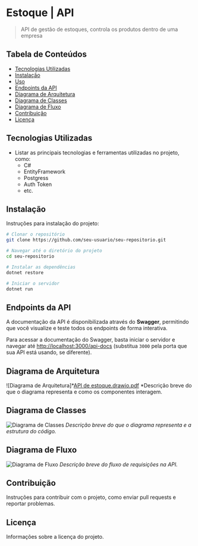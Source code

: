 
# Estoque | API

> API de gestão de estoques, controla os produtos dentro de uma empresa

## Tabela de Conteúdos
- [Tecnologias Utilizadas](#tecnologias-utilizadas)
- [Instalação](#instalação)
- [Uso](#uso)
- [Endpoints da API](#endpoints-da-api)
- [Diagrama de Arquitetura](#diagrama-de-arquitetura)
- [Diagrama de Classes](#diagrama-de-classes)
- [Diagrama de Fluxo](#diagrama-de-fluxo)
- [Contribuição](#contribuição)
- [Licença](#licença)

## Tecnologias Utilizadas
- Listar as principais tecnologias e ferramentas utilizadas no projeto, como:
  - C#
  - EntityFramework
  - Postgress
  - Auth Token
  - etc.

## Instalação
Instruções para instalação do projeto:

```bash
# Clonar o repositório
git clone https://github.com/seu-usuario/seu-repositorio.git

# Navegar até o diretório do projeto
cd seu-repositorio

# Instalar as dependências
dotnet restore

# Iniciar o servidor
dotnet run

```
## Endpoints da API

A documentação da API é disponibilizada através do **Swagger**, permitindo que você visualize e teste todos os endpoints de forma interativa.

Para acessar a documentação do Swagger, basta iniciar o servidor e navegar até [http://localhost:3000/api-docs](http://localhost:3000/api-docs) (substitua `3000` pela porta que sua API está usando, se diferente).


## Diagrama de Arquitetura
![Diagrama de Arquitetura]*[API de estoque.drawio.pdf]([https://github.com/user-attachments/files/17592784/API.de.estoque.drawio.pdf](https://app.diagrams.net/?tags=%7B%7D&lightbox=1&highlight=0000ff&edit=_blank&layers=1&nav=1&title=API%20de%20estoque.drawio#R%3Cmxfile%20pages%3D%226%22%3E%3Cdiagram%20name%3D%22Contexto%22%20id%3D%22ZcK_NRXRNd2Rd2iiA2Op%22%3E7Vxbd9uoFv41XmvOQ7J0sST70bdkOqszJ0060%2BlTF5awRSsLFeHE7q8%2FgEBX5Euuio89axppCwGCj29v2Bt69mS1uSYgCf%2FEAYx6lhFseva0Z1nm0DLZHy7ZZpKh5WWCJUGBTFQI7tAvKIWGlK5RANNKQopxRFFSFfo4jqFPKzJACH6oJlvgqFpqApawIbjzQdSUfkEBDaXUMoziwe8QLUNVtKuerIBKLQVpCAL8UBLZs549IRjT7Gq1mcCIt55qmOy9q5anec0IjOkhL0AaWjfffsBP%2FiYAydTcprOLC0vWjW7VFxO8jgPI3zF69hgTGuIljkH0EeOECU0m%2FA4p3cq%2BAmuKmSikq0g%2BhRtE%2F%2BWvXzry7mvpyXQjcxY329LNDSRoBSkkUhaANBT14K82P1Z%2Bf4rXxJdVN8Iv17HzbfYP8h7g%2BMNt%2FNcX70KhBpAlpLvSOVlCGFQQIdvyGmJWN7JlCQiMAEX3VYAAibNlnq7oCXYhO%2BOIjrGzfO9BtJYl%2FZ2CRmfxyn4EczboKl0AIrSM2bXPWou35%2FgeEooYqkfywQoFAc9jTGCKfoG5yI83eoJRTMW3OOOeM9W2%2FC4g8YLgpqcZmrKQCvgr7SrfMi5N15VfL0njQnbNwS0vM7%2FhH1PkbFYzNWsZ4MUiZQipd1xeQ11f4vl3zjqsfSLgw5CxCyQ1Yur%2FBVayxqNghWIl%2FrxN8o5d9yZ2b2QShNXTKUx9ghKKcKxLxBp1xavuwzSVt0kEKc56CnDihKzDfAQIu%2BZimFL8k0FJ5B9lkJmKOzdi%2FTpeYNFUBbbcn2usHlykYrCPWALTTTbFQ3a1lH9FLvNC4Mgvtxz1kLXdvP4Ck2UlV8UBus9FTpaZaC%2BWmTMtvVtOp6pAdmV27Neau75W5uLjCJNKLj3L9sVP965T7d1K%2B%2Bjaov6ZVllFtDJelWpKlFGiCV6apHHTLDMuZ4KHEFF4lwBBrg9Mu%2FMXUBRN8q%2B1jYF95XGSTynBP2D5iWubzkQWUZIvxI%2B%2FEQIB%2F9VmyQ2HS79%2FmbChg2NLR19sAIJZgKisd5WkxlzRWBND%2FM%2FRMWEyk99JeVXmVYVSYNaEOpmlEWqzrJYtWLTOs636rEGgrUQ5NCp8pvTXQ2Gm5FZKWLZQBsbRKovdSqZrsVR0MFQaodBgH%2BESxkFDiSksSBXB0ASIwqXNG4tpEApQLCwDU9xHEUhSVDSnH6Io%2BAi2eE1VRuqugnK3hK4ILqhGNVJcR3qMY9gAuRTW8N2f8v9UofITeZVTNpBQvPwoypy6hUR%2BwEvgowYQqwmQHAsVgHjHA%2BQwRDRtmt1YuOXm8jjEBP3iCIhk25TxIe4f0CoCMbPDQVATjXGwzd8qdx%2BKQ2Zu8v4X%2FS1SZIAQl3NMKdOwsm9k2xha6AUEJ5%2BVcWnooVMnLEkQdbJSZJEwq3uCY1ZjgET3Q5DSB6bBa2i2tEDZORj3o0eixTYOQ4v9UmDpN8BSMp80iGFNQBGIbrmpGS8FkZRUnU6bVQ3TXRjBrN0WkZi8hcxyhnFTF5qzvuH1j8aTQAYks3uYAaSulsvqUBJWjXKuxI%2FJmSINECyeKdqqMI9pFKJbWY%2F%2B4TCyD4bRU3Ajcyu68vjsQMRaNQaUMQCbzqbHWfUH6rfBmc7eDZ25B9KZ9VJ0Zg0baGnO%2B16F1hhnuP4AzheHEVsA4GDhvwaxPStT5aPz6VS1CxOPoKp6dq9AVc6Zqd4NUw3e2vBym4bXzU1XzS7bdK3R1ambXc7BIDp9s8s7c9m74TLTfGsya9roo5sPXSWzgTc2vOmpk5l3MIpOn8yak4IzmXWWzPpvTWaKTetsZsCNQGpXeW1oDUdj49R5bXgwoE6K17TRAMq3fspxJdIo3x9YIidUHQksMZt%2BuW5Hlphtnq%2BjQ0sujEv58collt09Nq7kFSNHkog1MqsjD%2BUI%2BKCfleM5ytEkoyRRwkYQyQfeaQtO9CwXnlWKUgpXoJeHjeAEsr98VdLj%2F44dmKoS8wgSl7s7CiflOZjkpINJnBLwm9EkBau3WRIl8hBIGQP%2Fx1K8Vnel1xxqhmsKo6EthKRBRYD4yjTQrnobU8cY8nrUwkl2M5UK%2FDA0ESJ1mdcWiGLpIlE6EZ1SklnVkJVW1Xh4CEJfmR7Kqawxoa2%2BxmQxH%2BGHqQWpHEewHJUiNmUfu6rVAw27ZrY4Q1PCZiqZZ%2BdehEMnTL9wohSMai8Zkyv%2BPXPqiXJqhOIfWf8FgAJWVxFobl0xrrUmX76u%2FkhvzE%2FrEKH%2FLsbw6vrq0yFU7L4RFefrUmcqPhkqdq2uUvFdbpMKKh6tKftqzpm5VTqycQszG7PySkgrR%2BfrJcrsZZMhFNRLyMpfl7z06ZmoT42odzOu90aMm6%2BYnRn3ZBh3oIlB6iTjthq%2Fd1ue7s7HSbZ0CGSVWKJRIlcoFNFmaV%2BPJEsEpcmVdRm9kGOGZyuWi%2FWM0qRaDesdS8CPr5Lk7HL77qTuvZxm9Y%2FgtPoOkT0cV1laLRjJanECNePSxK9Je9lvL4nuiexXjgaZCyZsUOgdAp9zP0URpW%2BqteMbQLn1wEQD1nR9DaViCsqek6S0AE3Uun1pVXocY7nSmrlG%2BPUNCIJidwCIIvwwUttZM69b3T8DNwmI1fI6K2ZNUnQPb2FauAUhq6N8I99GU%2FKviJLmKY6YxTUq1MlZKTyHUlBORI0P0RxqlcDwlbXAFSYMUjBg46HB%2FOVn2cpFQnDAXTRthnZtv2JmcWt2LoIExiBfY44gomvSXB4RS%2FQ%2ByxwIOeD%2FLESd2CCKVTXOxvgpG%2BPW7pXoZ9zXmIc8twdOn%2FcvPtk%2BdqyqfayhxlfbwLj%2B11nFqxD%2B%2Be37evsT%2FP3ZX03VyQE1p6ja1Vd4sGeFdNwZLzcfA1dghSKe6HcY3UOxhtKMoGibYe42tQ7Gw14%2FutqWuNePrhK%2BuB%2F9yMkT9Amrd30Df2nWVE%2BQ6bbKYQD71GemBHm8kxDyZSmuRRO89oU%2BnAO00eV81ognohG1BGW9lkKceYPpuK9TiEPXs4F7Vojj6ry5NSqmGnFmVKbJauKrpe3ddPwM6tg230wdH0e4uuNS2g5TMf5BKZvzMtQdx7QR5BMdfiWmyMJ3J2cu3AmgZj%2FpmWX%2FD1jWfi2aXQx86GvnHfOB03eMM82%2Bf5r17O7MerThlv3GrKczcxrW6mSbZWQ56v5r%2BWGRl7jblu%2BeHgfcboS9v%2FPlmluCr9X0ovB9F2oun1lo58TdCBRWJ4Y8R5yw7RpeZZzKzN8iVPiwDnXfxbh9i2H7tGWHjo3b5oZGuTbfy875q6zLd3KYqv3lzxLO7wyHlWGqFu26O06HLzlOvWcbqF53FKz9Pkeqbrce93qBXu1Ezrrr67fiUk47EwL%2B04ANDyB4ucHMUZYWHmD94XdNl36L%2FRzABVhHdBcODjehXad%2BsJ3GhvY0NvRzbMzUd7Wt5dt34iroonpWm%2Bb2D3qvW4O%2BeWxdx3fXtR3p9ih13Peqhyxbb6eN2W1xtnqWvDii3p79Dw%3D%3D%3C%2Fdiagram%3E%3Cdiagram%20id%3D%22WYmJsP1QuhiiOfBeFGFQ%22%20name%3D%22Containers%22%3E7V1dV%2BI8F%2F01XOrqd%2BGSL2eccXx9xFnPzHMzK7QBMpam0wYEf%2F2bNEk%2FA4ICIoMulZ6mSXvOzs7uaVIbZne6%2BBSDaPIN%2BzBoGJq%2FaJi9hmHojtmif5hlyS2G1nK4ZRwjX5TKDQP0DIVRE9YZ8mFSKkgwDgiKykYPhyH0SMkG4hg%2FlYuNcFBuNQJjWDMMPBDUrf8in0y4tWm4uf0zROOJbFl3xBVPgSwsriSZAB8%2FFUxmv2F2Y4wJ%2FzRddGHAvCf9wo%2B7WrE3O7EYhkRxAB7%2BZv6gJQLgwQm9bhhXXGbdgqm4zA4IPcziBOmvHj3RRJZ5WEaiTK%2BT2aA3CXGAxyKqdzgh4xgO%2FrmRJXow8WIUEYRD2UACZf0%2Br1%2BLYRLhMGl0zUZbn6fIiXDMjgc%2BSEgM2OdZMuMFYsROkB0fxdifEXmKARjSQ9NGGoYTUF90RjhkV56QpQij82eG5Y6LJAVZmxbQnWiR76SfxuJvWsswN9jCV4Ytd1I%2FD6sHUBtvuWz20Twz2byy1Km0MnYWDphGdFc4TCLZVsG%2FtJDdKzRQrEyeZ7yuxW1doq9ziajFo%2BcWl2ppGGbfYd%2BqY%2B0yHkpOVDmseplGAfb337%2F1zZmG5%2BHUu5veaWNnOrzQs%2B6UdZP8Qg3a8VIIe8sAhbQXmLRSfsE9nYag8zRBBA4i2kuo5YnyGLVNyJRhSmfuxTN6lH8zlIaYG%2BiWRrdS%2BHWA9zhO7V3hmhCHkDkMBUE385bZa3W67b5wpCA73RDbhXKj9IvaQYDGrAd5tJPDmJ04ifEjLBTV%2Bm6v3aN7ppCAvo%2BIOMsIo5CkHd5msNMuqde7WvrDANWlNp1tXRq2wqiyuWUjL6SXbcqCihq1StM2uwLKB%2BgZDNO4aVnkiwwnmGsOYwIXBZOI%2FSeIqRdi2ms0sZf6hx8imOrCdIThKWdzwxK2SZHJJW8DwZrjrPKcZOkHgTi5KWj3FRTcvruWBNlPCP4zg3UKTsuoObgfEkSWVzGt7wnHj8zNhkZ%2FzJWUXGgQMXSNWA%2BgBkazDNAXMPRPg2K1j8Cqb2DLbUl0ZMLhP9f%2Fffod6qPRr%2F7F7a%2FH1gskmpOe%2FjJlFtlN35Yjm25Hc3sq7gOxJ2vVVFTYNIam49SpsMorNWo06tyo4suM2XZJoq6CRVXMypvYJd2OY%2BAjmI87MhyFociHIzBL4cRDiGNKYZXyO2Bpy62wtGsdLUv7UxTWifl7SaWuINxyIaqipuzEPZgkYjMKIMHcmYDd%2B0DqUw%2BlMjjVvsVh4SNz8tFxr1rReunXvhWtkoyNtWS8hmrpjdMk06Yqmq6wrdY0r1xbKSwdU7e7a7Sp1NXTxZjd%2FF961mVEuw4ODRV5v1aeHgWJ7lyeSqLL8wVFptNUTNc8uB69o4ClAdfziy1r0btVWpQVGqS9g8vQW7ggX5KVvNiOAuQBguZZBmKOkhlF0DNI%2BdJNf5tYitMpnJ0SG56TANtS5h8vQM51fA%2FJj%2BUPNFh6IzDfMAlQIKsnOOywBCFTNCEBKISx8bK2fVM6oEayut5sd3t1WjbMttFrrT2isMeopAJenV045xAU6jRLGUjSbrU2VafO%2B%2BUQ2jNCL5nyaoVC35JSWJtIUGVzYcCVbUixGmT532JK90SSuB8iw3B0lL1e5R4u5dAyWu2Otg1RvpSKWJWVPacilKy9A5a2a5le93A5hNrTOSXcRSq2AHHoj%2BFAbOKYTPAYhyDo59aKusjL3GAcCUz9hoQsBRrBjOByx6AejZc%2F2PGXmmZJw8%2FUYDH24obeQjTBt5bFrTsYI%2BoQBvzUmN1j6utCl%2BBZ7MGX7nENjYB4DMlLwo7qfb%2F0pLYOhBgG7Cai%2FOB2i5huFkT7XYK4QITH0BZbPwt78tixjWVhoxq5AhjsEhQOA4N14S3CYHV%2B%2BmhgIJ7%2Fz0EwEy19fnigN8Tal8H%2FbumfC%2Fpz3x88KNFyw9VOMcK1EYYxH1VvQVvsmCLf52BaO4So2XQdkmsUm02mEI00ivMVVNR7oV3qltWq0C%2Ff3DgaovY7djWFqq3yEXg0SihKqtHLzun1AW3WIrVL6n2P3rauFxV72%2BpH6kfT23QpB%2FLuxmajaOzGHS4YXvi9yhH3tuauehsFk%2BHaO%2BldjlPus81DdTbd2ENvE2Ok%2FMwljisHzM0HyVJP48peTv3ivdpvs4ll%2Bd0EtVwh5oD1GYfX9E2198xdd041PGy7Iqkzg6yDn6o4LIcJ9Q9YFoqJTrOyIbeq3WVDOex4lbsFoVMjld2jsgSmXMZZZhGm2wu5N8gtc0OUGe8FsurtGL%2Bkt4PMqjRktQ4BMnOVUOTqMBWKXDNWoJcObHsbtRhS5SS4WgJDkSXZ3cN%2BR1vFKoUbdd1U3Kib29%2Bn14IUtuce%2BqU3l1ezx2H7E3xs%2F9Qu6uriBo6z2U%2BKpwhisKZuA7FMO5nM0Z58kiD86uEgAFGC8lB4ExT4N2CJZ0RWJLdKSSynEPAAjogi3ARXH%2BgqHzMo5nU0DNPqsW%2FZqLjEFAoR8FA4vknb7Dm5RVzAHjLsTrVr6roKE01V8uYVj0U3A4Xx8uhQgsM9kwSdCY7RMwOBlANFiKTbT2gagBB%2BhsCvmDrYX2ZHFSOIwgnlfwaBNOT8QROPD%2Fs4xITgqQyP8I2mRJ8f4%2BhBMr%2BmRk81JymSeNWEoszdRXRUpDqczddGKQIgSMgTTKqANpRYWdsfN36Obm6Ilr0xSJ3l6zOCFMChniAIBPdM%2FofjlFIKfK9KeZdvFtZBBVP3jYJUp07ouADDet5b71uaa20NqxQgMO7PIcdJNf9enP8hqKtCPlfpV2PlHLQyB%2FEUOzfdi%2FOwNkeTsTGa3gIfUVseyu2rAwH1aggIJQKqOpMaKLeTI0pfWGdS%2BzCkppipflhSs2tgyeb8HCGXyXkRJ81l1sYgOn0u2%2BD2%2FcxlR8Jlihkzh%2BWy%2BvOabOLL8XFZtgTipLnM2RhEp89lzRo8z1x2rFyWzRd5NzJr1dCSrt9ma6qLC6yPk9yyNbAnTW6rHvf9jeQm3%2BVwZrePwG6bZl73l42vp%2BP5DGO4SKF6rMSWzSI9aWLLOvNpM9t28%2B4H0IspD1RXgOaz7GsF%2BEqm0mrSl9aLpoudskWh%2FELZgO%2BhdNJ9x4aJot6PPLP%2B6GbQH3CNfu%2Fb4P7rM9Gv%2Fkx%2B%2FdHtL7ew9dIapx0uC%2B27zV7HqvEh3dO2Nc1KKeQvX%2F65aq1AnUe3XxbaatYH4X2tCq0NyghYX4hl%2F9ezxrPRxO58XQxcqSPeZ9rzm6d05TMxG8V5mKKq%2FU%2FFXN2Zj3n%2BuxII9SdIbfYGg3Q8YkPPgHKLEisHn4a5Dse7mfQs72OWpYpeOyFK1GKXD9jJJEylK%2BrPrI81kjsLmtFsliJ20Wpt30%2B2k4ZXOKZnCH32YruqKtzorSGiArozTfCczsvv%2FmZ1p%2ByQzqHUnedBm7%2FCo6ruTMdsmf5Z3a14C9IutJ2rWj1%2BKG13Y5BrfX5D9N8db3nV6X9FwaNC2%2B1Jub1FuF1qWrMo3rIFNvtVbqs76jErN2WYjQ8z3q9D6S4W0OjZ%2B3tfq9Xeos620w8qjbClgrhmMWLvOZbvHGPRTrJonzXEx9QQTas9ePh35n7%2FgYLP14BcBzg8XIZo1PSg56k0xLBpW%2FY5Q7RPDWG%2Fp4ZQ4q7%2BRO8YNYThlhfiXrZa1mF0xOrOesw6QnnWHydvsA6pu9ARmib%2Fv4HsmM77yQq6mf8zAV48%2F58MZv%2F%2F%3C%2Fdiagram%3E%3Cdiagram%20id%3D%22iZcyluI-vXqPSFKWvqcD%22%20name%3D%22Component%22%3E7V1td6I4G%2F41nrP7oXN4f%2Fmo1bbTabdObXdn%2BmUOSlRmkDiAbe2v3wSCEAgoFQU79DnPjiQQILlz5cp9Xwkd8Xzxeukay%2FktNIHdETjztSP2O4LAi7qI%2FsEp6zBF1bQwYeZaJjkpThhZb4AkciR1ZZnAo070IbR9a0knTqDjgIlPpRmuC1%2Fo06bQpu%2B6NGYgkzCaGHY29T%2FL9Ocklee4OOMKWLN5dGs1ylkY0dkkwZsbJnxJJImDjnjuQuiHvxav58DGtRdVTHjdRU7u5slc4Pi7XGB5q2%2BXyrexOf7e%2F%2FL2KrxeX7%2BdCTp5OH8dvbILV44J8EVcR%2BxB15%2FDGXQM%2BwbCJUrkUeJP4Ptr0ljGyocoae4vbJILXi3%2FW%2BL3d1zUJ1Umh%2F1XUnRwsE4cDIFrLYAPXJJmGt48eJCgJMd319%2BCojg5OsZFn6EETotS4tKDo3XyKF1%2BtgZJpXpw5U5IdXQ%2FP%2F1Y3%2F73%2FPy9ezd9kh77cPj9LDJFw50Bv6B6eWLtwKTMjDTQJYDocdw1OsEFtuFbz7TVGcR4Z5vz4uZFP0gLl2htkZjis2GvyK1G0F51zsVOVw3%2BK8KMPeBnvzHGqGNTrWzY1sxBvyeo8nCN9p6B61uo53RJxsIyTVxGzwWe9WaMg%2FJwtS%2Bh5fjBq8m9jtxnNkShseI7gdcOo%2F%2BTu1A9jKpnchUyGV4UwksJMp2Rw51bghQ%2BxG%2BTOAVOpx6yiXRTbZ6B1Xpw%2FBODF6oC25iAOQIp4KbwTfrHWEQWORxGiQ%2FrJSMRTOYOtOGMvNk%2F4NW%2F9qLcPvAmrrX0LeiE2ffg98ryLIYR2GGr94MjxUZN05vC4GVj81B%2Br2CUceYFkNBFJ%2FDK8jXORL9m5N%2BglHGcIJM3E%2BQoE9XNOH0BSgvvTCeb1vMmSQ4LC2oEFRY8RZgSVwdKl%2FuJMpPXR4%2FmFt2kbC3wRbVASpmgZ3OpUjqCOFDw%2F1jXynQTUvXGqqP0awoJkMjHNhpUmKMDBoGXueWD0dIIwPIFUQAaI%2FDzkGGCx8eBQfWMya9ZUMw5eXMHOhgnppZtn28qQxTErtDXSSmJ9Gnwx0Igw51Ed8M44%2Fku%2FAUSV3IDtd%2FFeIN6ojEwLZ88ZjFA9bhPuJLPueD%2F2H7Og0RWmppN5PFRVAKdyEpTZVaRPOPe6TSBkcgsknFvLvWQOajM5%2BBvLs6KERta07TuJeZSgkTS5kkaFZGmEkMgOiQ4%2Bg5MHbrQXE187x4soWf5kNyJgthzuFgiS3X8PKAdOL7lry9cVOoLdH8VIK6HCvICrOWfA8a8BDbEJxuI8yCzxYwZ4GT8WD70Wjw%2BKB5Xial3mvv1HrwNHPfu3y%2Bfe273eQKrxNRSGDrVJmAyKcZKhQWVY02WZK6FyuNBpUAjpSY3FSp7hgcifDLRlNbLImW%2FlweRQ%2Bj5MxeMvt7komPXXRhvwDHcD4d%2FirHAndkZe8voXg0Ew6aQUyaQqoVA6s2NwAQna9tCiOqKGNoII5S3Q%2Bs4xOGbcZRAu0JKIa%2BpcZwqpjiwUIbNZjC5K3OcxMDkDAZXj6xV42V6GKkCP%2BUU1eQV%2FWgImnG%2FMI1XO5yvDdd67G2Lct7patvJL5bPc6p0d6WcLFFbK%2Bm21lJNGHrmyGVlXDGZluzJvX%2FhT13%2FyX19UZzHH1f82zJ6z4Qf7a9zxOhXto8eQOCC4Y07w%2F5r4GJKHzP8wcXf2YHg%2BB43mnJmoEbgNOUcz709BJaWM7sBU5%2BURRNHjGYXxsKycUtcAfsZ4CfaAnsmmBqrAP9zIDU%2BIYWqitgbXAhMEy3qcfs7DM%2B4T7xC2RwJbOxpySpN%2BujL93Ilsma33eVyBNxnC%2FXhCma3XKqsHee5RlBrMzfoFQGLdMAMTizcO0DhHBg1EWoDkQ9HjM3PS%2BB%2FdqYQ0UZ86%2Bhd%2F%2Fobjz95Z3VtO%2B%2FEcxcYPiC5JDN558elmcnfZPaBDajMPXmrhjha8LL5zHWfQvZnu3vcvUIPwf4Vue%2FLVNau%2B1LoKDCZN5Ur9P0KdfkpplNhm5%2BC6dI1lbEiK1lO3PopmLw7O5wnxmmtiFKYlovGlRDaAcLngEP4BknBJc1sw%2FPIb2thzEDXW4YheT5KiULo8uacTeyc50RiFnf4Gf11kBY8ofXaR%2ByUlIzGbd%2BwnA1xRbnAjMqtaCohSzS9VPWyvph9%2BS19f0VKsdv3EINK3OOIQCCeizqhbaMWqIJD3A9GD6UIBHSD%2Bp2AMX4CLmQTrAgmzRYuluQV2Bzir8vBQzjSD%2B9G0a9H8qM%2FuBk8DPYfzBvhhPojnPDT36PR0%2FDb0wNva49dxf3%2B%2B%2FVLbU54UwaaKRUPbkwnvCaMRaUd3OpzwkuNdcKPLM8Hi3gKNfB8%2BHvFmNaN1vjE0QQuQQ%2BbqhFHNhGY22isj%2BF2BKf%2BC6o%2BPLULLjse4hWTcNR6%2FhnpPbhYG%2FOXXaczDKiqYJKz4yMRAE5WdSHebgUxsQSIpeUXW0CN8gHG0CRwKUgjKJeBKyX462Rc3OHfVtSM0DGoySwTHUPfh4tNKdBF%2FSP9RCG7fQh8p1yc0CGCEPyCQ8NH2OsEdFfgJAa4YlabBNeEpxRTYMOZ2SDhPu05kPjq4iDB0DDN8L6Bx8y24Us3EqMSEptwPoU%2B2aXhRH5gdJuV6yH6eA%2B8eO4D0DOSKzZef%2BAOnkGI%2FcGdxh60Vz7oxkKYdng43PDAULPwnMIaHmTxyONDRNhv0T82Y1hIpadp%2BkUuJb%2FB%2FLonzrCXN5znTFCeYeIjA8buOuL%2FXgR0XPdhECfmrh4ehi2NPm0aLdVEoze%2B%2F3foAZn0ehPkaOl1Pfi5CePVEaFl2rbcOVyEtrNPfDax%2BkGSN4sdwpUVHK923rH6oXzId9elEPmwUWVoOKfdHz3g3kVjZWKUCfxWhh9J2y3nV5huIraHEDVYCCRcIOsQzqdzOH6Cv27vR6u7l%2B6PqbawL3YARqUQGI8Q1N0CpwURWBabpkK7N6uJFYzxOMwNg%2BfJmkxRl6omBCtGC2r2dLCeqTKNRFWEXtFhwvhKoE4UpaZW5VgTRPdTLs36dQM1NLrIS3SU%2FKya0LtIc3lpfwPYrbVVZruNyGE8wgzi1N4J64SOMxiwm5iXcvx5W2RCaLJurBOnkX5Q%2Bj6x5YQlVmpH0ezzNA0pQWio1ZwxeTkolckPENBUJj9KfnzrVZWU9YYv9A6RWy5HmhuLcCofTtdTs3c8oceX7USi7r4%2BDKW%2B9H1xO%2BbORO7p6vElpUBgt0FxlKY5Q1zU%2FSoZ4zg1pQST9xviaqExvNAC0rsBqQhokoB0HNlt2blVMW4EOQvLmYcuw3iFXZrPZpxiEdrku6oKMWhx%2FfD89UqXlEFvPb%2F5yg8fXh92waDiIEuDMEioEIMEWeVpSlwJzT6jC1X3p9m7AJRz%2FW9f6F0vH1dz7eF6eX11KasM%2Ff0J4VN5SGHWAQNSmOcpR4KUkmHvFQ6kojOqj2vATUgjb3HuFLqoSwEzUCC1wY2616btEfAoGwfJ70kN2CdhExcpvR%2FCRfDXaQMguwVAUnGnTe3lgnGJwIjeoMgI09rFUx47C6InNbJ7hruhaMiu2N1Q1sclpbfyEKv1cTFfnfgJU57xjF%2B8CX7wol5TlY%2BAptJn1RD0FOmvQGr%2BTk53wuJyL3qHVl3eUOZYpSwmf8LUqss%2FLPs7AMtrsLw8gclVrhguDcjllwvHs3SQg8b0SuDNq25dMJx7ZrhiOJ2dXTOcW0C4apjK3nMwaNcNt%2BuGKx7g9JoGuF3WBjMHuHZtcGn3RmIl8AHGu8061sZ4NVoNRbnNsItCBVv9GHrVfoxd98JmN312D5%2BS8odGehwqlSXwvESr5PaV3tXgVWjYjq7JINJFYmub0MRo8to6BE7ZIcBXGCBqN31tIGE6AEM65q6vOw6THyXwUydD0ndkSJGe508UchVbYfGiw1roV15nL020pPTWz9y7%2BvZWTRT7CzUfpHsrAt3BP3G6cNxOHnXerWpNtepOXkk8V1erjeeyv%2BCTmXO1%2B6bWvG9qlTD2ieM4HTFuUVNVTqT3S%2BU5FecLoiYqGq8Ikrz%2FxJ6NaNlFvCcEaeW1JewvfR0EYzIgomg0iOy6wKry2T6YuGjO4q7r0IV6wc3DDNdqd774w8Sh%2Bf2vFYf%2BOc6AA4pD5dRu98cUh74Thk9ZyhW9A1s80Eq5asf5Kj23TPCua4ejVsp1Mo7bNCY3WMqVwOSPLuWKXnW7lCvvTCLlSmUzpFx5BRApVzK7lXK1Uq6yTXLYAU6uaYBrpVynKuVKj3e1SrmYNq2cstev5s0n8lkwHc7IB5MjxCx3MwMSXDldVVdl%2Fvi0b1Z5R1jxnVSzYZqrlIO2VVad%2BPxcq4u%2BtMKqU52f1yqsYhqx3vKVavmKvCNf0Y7EVxqssWLHzZN04qNprNJk6Lgaq6yGssKeLFTWlXVNpDrzJz7eLKOGDq1lO%2FRx9FT7yU%2Bye1aUJlZCjmuonFiKzbmaMMcp7CXVrFwR0jt8h0f7fpgxtRO1pNAlVLJrNLt2sv6NCjFErQxDOF2hMYTjjoQhu%2B6xcxy91H4YkvVijKC9auCuN4W2Wk1P1vQ9N8MlZWlU161gH8odJa8nvcS0oqGcZ4zl7BOPtUi0nGcL8746pIUrb7VxW7Wiwj9dVMhX6PhqVYWn4Ak7oKpQE%2BkZcXNVhRh8T1hQuPLw%2Ba2WsJHwfvBYBV%2FXtjmtmPBkghVpKG6umJBA8YnpCJMseichIX7NrRpC1kmhfDCRk1UOsi4LRYNRzp6A3%2BoFW71gxYMYhV%2BtYPDjDWLVCwbTY1rzBINRSOA0HXNNjMBHzrutXr6oxIa426NPgbaiQUFPd9uDiwYx62mYXjDFF9sJ%2BClPwIW6VvO1asGTnYA3Ty0YfRD0yGSlgSQjOnE7yaj8I9NNEfqxk6irirWA74XS4m9cnDjzkVMYcEyFoJD9KHwTZxp6Wtyj8GqdUMBYonQCCsFIidIqBI%2FQrVUp2JVM4GRdk3hJTm9KpuNsUVBESVdUTVVLt3ku%2BuNwpbHTp9Knczh%2Bgr9u70eru5fuj6m2sC92gGOx2Ct3hHbbwocLtq6DLpoUMs7f7Il3s5pYwQiJDRoGz3NAK5E4HYGbznOqqEsKL4gSZSYSHxiRouiShAxKj7L3GxpqtByhtZyKLEdRU5bzsQ2n9i%2BjfxjD0aXjGw5KciH0E6dfusZyfgtN3GSD%2FwE%3D%3C%2Fdiagram%3E%3Cdiagram%20id%3D%22fhobZokMRSuOwA_f8mlF%22%20name%3D%22Contrato%22%3EzVZdc9owEPw1foSxpWDgEZs07fQjNCSTmb4JS7HVyJYjn8Hw6yvZMuAwhLSFaWcYW6xWt3fnw6yDw7S6USRPvkrKhINcWjl46iDk4THWN4OsG2Q4GjVArDi1pB0w5xtmQdeiJaes6BBBSgE874KRzDIWQQcjSslVl%2FYkRVc1JzE7AOYREYfoI6eQNOgIDXf4R8bjpFX2%2FHGzk5KWbCspEkLlag%2FC1w7yHYQr4uDAMVj3g0MlJZykteS0CpkwzW%2F72uh%2B%2BPMA29oVy%2BBMMfHsPgSSbW6Sn9WoDKcv6jbuWaElEaVt%2Bx17KVkBWkRo5YDypV7GUIsdQsMtqnM7wUU%2BSXO9yBZF3ubuv5Sm0cE3krLdNwdPOrtzfVCPBXJnStIygj0mCs%2BTwJQVkeI5cJkdz%2BM%2B4YXpqLkQM1htXnmbl0t3cfoXSHP%2B%2BSHUv%2FTjKc7ubqc91%2FUuoD1TPDpQHo%2F74%2FH5ygMZPX8vSQYc1q%2BlPNc93%2BMmwCaUMnq8k8hFVz3P7WHvXgvjib38uEBnH5v32Ot6%2B4OzKXyREXl7tie8qEcZ15ruPGHiSd%2BDC5T7qZhEwJcHswRKv4TOJRIqpp8xDQ7GaK9kmvLsAvVZaTNj%2F8V4PeT0X7XCSv99K96bzHD6Nvc95dTQQp06WlsLWLd%2BBVhl8ARSoQFPL4ngcabXkf4TZ0oDS6aAa4czsRspp9QcDxQr%2BIYs6lC6%2BCCXPIPaPw0CZzA1sUqQRePRTOgClHxmoRRS1ep4hBbY9%2FXOExdiD6cDNqJX23xNBqw6ajK897ij1z7jhsmUgdLT5drICA2a2NZ6esh60dXOyOHWZyZ7Jg75FiTWPMbb2L9lfjTX%2Bp%2FTVk9zT7g9G2%2FPZ%2BPrXw%3D%3D%3C%2Fdiagram%3E%3Cdiagram%20id%3D%22OQTP4D4YmMb0-30ZHUw1%22%20name%3D%22Metodos%20-%20objetos%22%3E7VdtT9swEP41keADEo1pKR%2BbFArSpqEx4LMbX1MLx9c5Tpvy63dOnLYBtjJWqUyqVOXl8fW553yX5C5gcVaODJ9Nv6IAFYSnogzYMAjDDrtgdHLIskbO%2B%2F0aSI0U3mgN3Mln8OCpRwspIG8ZWkRl5awNJqg1JLaFcWNw0TaboGp7nfEUXgF3CVev0Ucp7LRG%2B%2BH5Gr8GmU4bz53eRb2S8cbYR5JPucDFBsQug7AXhKzkAYsCh7V%2FLDaIdqtZY5yVMSi3%2Bc2%2B1n6vPk6wit2Atjvi%2FF4%2B3t%2Fc9r88p2oyWv74tpynw5OwdjTnqvDbTuyKXEZCzukytZWXGhqblwgJesPuDSifce0yYZc%2Bvb2fBVacPHlKDRZanCSo0ARs4DRraSVXNYG3bChHYG%2F0BA2lWaK%2BNSiKxB5pnkHlwEidHv9Rca1l%2F4Gc0HpU5AknkadF5vLtgrH4CbX%2BFxvaroyBUr448qPjf1XbypVFgTmdq4PPWX7IzhaRsQFuoXle%2FflBwqL6dG3L0Od497gyiI3khwd2JyLvZ%2BJ1Sch318S%2BKmBgC67kMw9iFgzOqyND12nBoS52InIICj7%2BqthXWVSqqw%2FE7W7Tv%2F3dF7bCCC2UDp%2FajNQOO3RJ9Zpquk6onwSKJ5qDsZKa7YFfyKQQ7u%2BRgZxKe1xRUR8ZzVBqW7Xy3SjoDh2X%2B9zV44KjppYLnyCu94m8s17Sh%2FGEViZSqQ1ccOhPEoejtlc8k8pNJteg5uCk%2BAU%2FiHSoS48UH4OKVslouDRqWIXtAoHyt21z5z39%2FsvOeQSYgTVLuvfMYdcPF36Y6px16%2FvFejRZTU7TjbEkPPMg9%2BNQuuL%2Bq3aebH1Hv314Idst84vn25gc2eUv%3C%2Fdiagram%3E%3Cdiagram%20id%3D%22mJTvQH946EByhLQ1PTxT%22%20name%3D%22Repositories%22%3ExZVdb5swFIZ%2FDVJ7MSng5esykI9ebNOkZKvUO4NPwaqxkTEJ9NfvOJgE0lVZq1aTosQ85%2Fg99ol57ZEorzeaFtl3xUB4wYjVHll6QeCTOcEfS5qWTGezFqSaM5d0Blv%2BDA6OHK04g3KQaJQShhdDmCgpITEDRrVWh2HaoxLDqgVN4QXYJlS8pPecmayls2B65nfA06yr7E%2FmbSSnXbLbSZlRpg49RFZeMPECUlOPhJ5lww%2BJtFLmalqXnNcRCNv8rq9t3fX7BU571yDNB2nmD99%2BxlHKpmz7e66aMaT3uy%2FujOypqFzbUV1gyZDxPQ5TO9yACZsfNIcbiV%2B2oUZzmd52qbisXvZfBDoU60tydSrWXgixKBuZ3KzqQkNZciUxSvMCw8f0dSWTIdl5QYTrjPG8ngJdhcHTCE6aH7%2BdBWPtwne2kDTcNLdvkusl%2FSoYNfCq3Gf%2BBUsQYOD%2Fdv%2BSHl9r03ReYaC2PDO5QODjkAqeShwn2CjQCPagDUd3WbhAzhmz00NcAH%2Bm8VEKX5ywUFyao3eNQ2%2B8tFqVUWXrj1YaT796gkgJpY%2FVyXwyJXSCkUcuRI%2BDz8YwtVxJs6Y5F9aK70DswS7FBZzz%2BoFtH41BhDR5SrWqJOu0pJJw2rbdCNSv%2BoT%2FLwZ3aRUbUDkY3eCzUw7sfKvtbo8xcVZxOHsx6a6KrO%2FDXx2kzv%2FTk%2Fab%2FAtznYVdd2vMvWLYTq93VZLVHw%3D%3D%3C%2Fdiagram%3E%3C%2Fmxfile%3E))
*Descrição breve do que o diagrama representa e como os componentes interagem.


## Diagrama de Classes
![Diagrama de Classes](link-para-seu-diagrama-classes.png)
*Descrição breve do que o diagrama representa e a estrutura do código.*

## Diagrama de Fluxo
![Diagrama de Fluxo](link-para-seu-diagrama-fluxo.png)
*Descrição breve do fluxo de requisições na API.*

## Contribuição
Instruções para contribuir com o projeto, como enviar pull requests e reportar problemas.

## Licença
Informações sobre a licença do projeto.




